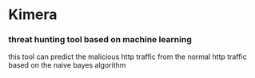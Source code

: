 # Kimera
### threat hunting tool based on machine learning

this tool can predict the malicious http traffic from the normal http traffic based on the naive bayes algorithm

